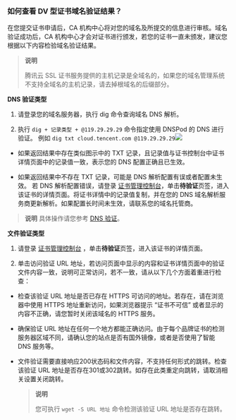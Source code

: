 ### 如何查看 DV 型证书域名验证结果？

在您提交证书申请后，CA 机构中心将对您的域名及所提交的信息进行审核。域名验证成功后，CA 机构中心才会对证书进行颁发，若您的证书一直未颁发，建议您根据以下内容检验域名验证结果。

> **说明**
> 
> 腾讯云 SSL 证书服务提供的主机记录是全域名的，如果您的域名管理系统不支持全域名的主机记录，请去掉根域名的后缀部分。
> 

**DNS 验证类型**

1. 请登录您的域名服务器，执行 dig 命令查询域名 DNS 解析。

2. 执行 `dig + 记录类型 + @119.29.29.29` 命令指定使用 DNSPod 的 DNS 进行验证。
例如 `dig txt cloud.tencent.com @119.29.29.29`![](https://write-document-release-1258344699.cos-internal.ap-guangzhou.tencentcos.cn/100023397743/92cc06f3399711edb1de525400c56988.png?q-sign-algorithm=sha1&q-ak=AKIDcmqi7yunGwC4T11ADQ4FPbYG2IVi-mB-bvMbjj4_HA0zp-HFlWlxYApZ61m3LpzV&q-sign-time=1676448793;1676452393&q-key-time=1676448793;1676452393&q-header-list=&q-url-param-list=&q-signature=be798d80ff5926db1a28aab1fc0ed91509d920b3&x-cos-security-token=fHqwGc36xI6d5QUWAmWE4lOfUGuwp6la54ea5f2979a343a3b1645d9e7eab10e9VUlHxW6drilDRAMT1gTp7OLWhq0dK4anP2t6CGFlcByLB9aYxuO9FVMwjKOZVur8ECv9IbZx_-CVSARNO8JlGYVwM9MfzMlTSzToLTjQ1eB5hI9LI9lEXuqti_B3Q-e2QwHqCzBIA_8VHEVfDkJhBjqN1yF8oGJIiJ4u_f2GmxQSxkqdavD0rAlp9M_qtJuRZyZcqqYGca6K_xM32e7l7eS38jzJsjati4VIHNJv85655OLbI8XXwK6eq8I2huEtRMBsm18V9jE-YV9b_Jdx5lbQKLezB4wqg7PQbdb9IB_pH3qPj_q5MoXBh7Fk7pbc7SNzwWGM0qAhBDL5RuW2YBAoPc_TdwfU5aLypiYFUWjjh19fPM8Mba6QiKBzVf4c)

  - 如果返回结果中存在类似图示中的 TXT 记录，且记录值与证书控制台中证书详情页面中的记录值一致，表示您的 DNS 配置正确且已生效。

  - 如果返回结果中不存在 TXT 记录，可能是 DNS 解析配置有误或者配置未生效。
若 DNS 解析配置错误，请登录 [证书管理控制台](https://console.cloud.tencent.com/certoverview)，单击**待验证**页签，进入该证书的详情页面。将证书详情中的记录值复制，并在您的 DNS 域名解析服务商更新解析。如果配置长时间未生效，请联系您的域名托管商。
    

  > **说明**
  > 具体操作请您参考 [DNS 验证](https://intl.cloud.tencent.com/document/product/1007/45895)。



**文件验证类型**

1. 请登录 [证书管理控制台](https://console.cloud.tencent.com/certoverview) ，单击**待验证**页签，进入该证书的详情页面。

2. 单击访问验证 URL 地址，若访问页面中显示的内容和证书详情页面中的验证文件内容一致，说明可正常访问，若不一致，请从以下几个方面着重进行检查：

  - 检查该验证 URL 地址是否已存在 HTTPS 可访问的地址。若存在，请在浏览器中使用 HTTPS 地址重新访问，如果浏览器提示 “证书不可信” 或者显示的内容不正确，请您暂时关闭该域名的 HTTPS 服务。

  - 确保验证 URL 地址在任何一个地方都能正确访问。由于每个品牌证书的检测服务器区域不同，请确认您的站点是否有国外镜像，或者是否使用了智能 DNS 服务等。

  - 文件验证需要直接响应200状态码和文件内容，不支持任何形式的跳转。检查该验证 URL 地址是否存在301或302跳转。如存在此类重定向跳转，请取消相关设置关闭跳转。
    

      > **说明**
      > 
      > 您可执行 `wget -S URL 地址` 命令检测该验证 URL 地址是否存在跳转。
      > 

